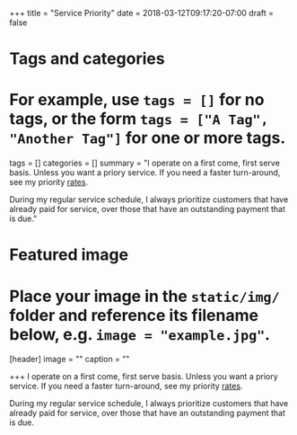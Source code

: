 +++
title = "Service Priority"
date = 2018-03-12T09:17:20-07:00
draft = false

# Tags and categories
# For example, use `tags = []` for no tags, or the form `tags = ["A Tag", "Another Tag"]` for one or more tags.
tags = []
categories = []
summary = "I operate on a first come, first serve basis. Unless you want a priory service. If you need a faster turn-around, see my priority [rates](/#rates).

During my regular service schedule, I always prioritize customers that have already paid for service, over those that have an outstanding payment that is due."
# Featured image
# Place your image in the `static/img/` folder and reference its filename below, e.g. `image = "example.jpg"`.
[header]
image = ""
caption = ""

+++
I operate on a first come, first serve basis. Unless you want a priory service. If you need a faster turn-around, see my priority [rates](/#rates).

During my regular service schedule, I always prioritize customers that have already paid for service, over those that have an outstanding payment that is due.